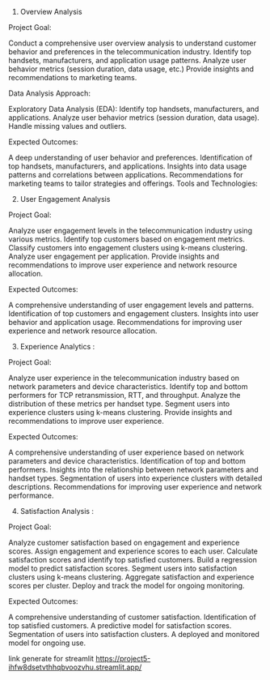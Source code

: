 1) Overview Analysis

Project Goal:

Conduct a comprehensive user overview analysis to understand customer behavior and preferences in the telecommunication industry.
Identify top handsets, manufacturers, and application usage patterns.
Analyze user behavior metrics (session duration, data usage, etc.)
Provide insights and recommendations to marketing teams.

Data Analysis Approach:

Exploratory Data Analysis (EDA):
Identify top handsets, manufacturers, and applications.
Analyze user behavior metrics (session duration, data usage).
Handle missing values and outliers.

Expected Outcomes:

A deep understanding of user behavior and preferences.
Identification of top handsets, manufacturers, and applications.
Insights into data usage patterns and correlations between applications.
Recommendations for marketing teams to tailor strategies and offerings.
Tools and Technologies:

2) User Engagement Analysis
   
Project Goal:

Analyze user engagement levels in the telecommunication industry using various metrics.
Identify top customers based on engagement metrics.
Classify customers into engagement clusters using k-means clustering.
Analyze user engagement per application.
Provide insights and recommendations to improve user experience and network resource allocation.

Expected Outcomes:

A comprehensive understanding of user engagement levels and patterns.
Identification of top customers and engagement clusters.
Insights into user behavior and application usage.
Recommendations for improving user experience and network resource allocation.

3) Experience Analytics :

Project Goal:

Analyze user experience in the telecommunication industry based on network parameters and device characteristics.
Identify top and bottom performers for TCP retransmission, RTT, and throughput.
Analyze the distribution of these metrics per handset type.
Segment users into experience clusters using k-means clustering.
Provide insights and recommendations to improve user experience.

Expected Outcomes:

A comprehensive understanding of user experience based on network parameters and device characteristics.
Identification of top and bottom performers.
Insights into the relationship between network parameters and handset types.
Segmentation of users into experience clusters with detailed descriptions.
Recommendations for improving user experience and network performance.

4) Satisfaction Analysis :

Project Goal:

Analyze customer satisfaction based on engagement and experience scores.
Assign engagement and experience scores to each user.
Calculate satisfaction scores and identify top satisfied customers.
Build a regression model to predict satisfaction scores.
Segment users into satisfaction clusters using k-means clustering.
Aggregate satisfaction and experience scores per cluster.
Deploy and track the model for ongoing monitoring.

Expected Outcomes:

A comprehensive understanding of customer satisfaction.
Identification of top satisfied customers.
A predictive model for satisfaction scores.
Segmentation of users into satisfaction clusters.
A deployed and monitored model for ongoing use.

link generate for streamlit
https://project5-ihfw8dsetvthhqbvoozvhu.streamlit.app/
   
